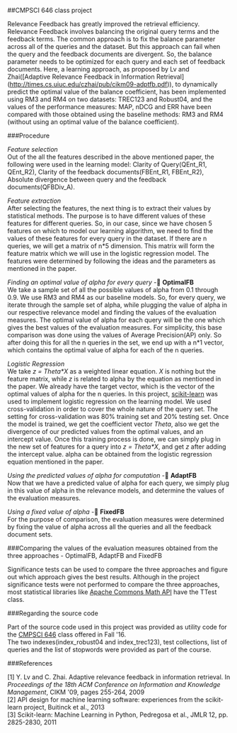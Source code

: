 ##CMPSCI 646 class project

Relevance Feedback has greatly improved the retrieval efficiency. Relevance Feedback involves balancing the original query terms and the feedback terms. The common approach is to fix the balance parameter across all of the queries and the dataset. But this approach can fail when the query and the feedback documents are divergent. So, the balance parameter needs to be optimized for each query and each set of feedback documents. Here, a learning approach, as proposed by Lv and Zhai([Adaptive Relevance Feedback in Information Retrieval] (http://times.cs.uiuc.edu/czhai/pub/cikm09-adptfb.pdf)), to dynamically predict the optimal value of the balance coefficient, has been implemented using RM3 and RM4 on two datasets: TREC123 and Robust04, and the values of the performance measures: MAP, nDCG and ERR have been compared with those obtained using the baseline methods: RM3 and RM4 (without using an optimal value of the balance coefficient).

###Procedure

*Feature selection*   
Out of the all the features described in the above mentioned paper, the following were used in the learning model: Clarity of Query(QEnt_R1, QEnt_R2), Clarity of the feedback documents(FBEnt_R1, FBEnt_R2), Absolute divergence between query and the feedback documents(QFBDiv_A).

*Feature extraction*   
After selecting the features, the next thing is to extract their values by statistical methods. The purpose is to have different values of these features for different queries. So, in our case, since we have chosen 5 features on which to model our learning algorithm, we need to find the values of these features for every query in the dataset. If there are n queries, we will get a matrix of n*5 dimension. This matrix will form the feature matrix which we will use in the logistic regression model. The features were determined by following the ideas and the parameters as mentioned in the paper.

*Finding an optimal value of alpha for every query -*&#07; **OptimalFB**  
We take a sample set of all the possible values of alpha from 0.1 through 0.9. We use RM3 and RM4 as our baseline models. So, for every query, we iterate through the sample set of alpha, while plugging the value of alpha in our respective relevance model and finding the values of the evaluation measures. The optimal value of alpha for each query will be the one which gives the best values of the evaluation measures. For simplicity, this base comparison was done using the values of Average Precision(AP) only. So after doing this for all the n queries in the set, we end up with a n*1 vector, which contains the optimal value of alpha for each of the n queries.

*Logistic Regression*  
We take _z = Theta*X_ as a weighted linear equation. _X_ is nothing but the feature matrix, while _z_ is related to alpha by the equation as mentioned in the paper. We already have the target vector, which is the vector of the optimal values of alpha for the n queries. In this project, [scikit-learn](http://scikit-learn.org/stable/) was used to implement logistic regression on the learning model. We used cross-validation in order to cover the whole nature of the query set. The setting for cross-validation was 80% training set and 20% testing set. Once the model is trained, we get the coefficient vector _Theta_, also we get the divergence of our predicted values from the optimal values, and an intercept value. Once this training process is done, we can simply plug in the new set of features for a query into _z = Theta*X_, and get _z_ after adding the intercept value. alpha can be obtained from the logistic regression equation mentioned in the paper.

*Using the predicted values of alpha for computation -*&#07; **AdaptFB**  
Now that we have a predicted value of alpha for each query, we simply plug in this value of alpha in the relevance models, and determine the values of the evaluation measures.

*Using a fixed value of alpha -*&#07; **FixedFB**  
For the purpose of comparison, the evaluation measures were determined by fixing the value of alpha across all the queries and all the feedback document sets.

###Comparing the values of the evaluation measures obtained from the three approaches - OptimalFB, AdaptFB and FixedFB

Significance tests can be used to compare the three approaches and figure out which approach gives the best results. Although in the project significance tests were not performed to compare the three approaches, most statistical libraries like [Apache Commons Math API](https://commons.apache.org/proper/commons-math/javadocs/api-3.6/org/apache/commons/math3/stat/inference/TTest.html) have the TTest class.

###Regarding the source code

Part of the source code used in this project was provided as utility code for the [CMPSCI 646](http://people.cs.umass.edu/~jpjiang/cs646/) class offered in Fall '16.  
The two indexes(index_robust04 and index_trec123), test collections, list of queries and the list of stopwords were provided as part of the course.

###References

[1] Y. Lv and C. Zhai. Adaptive relevance feedback in information retrieval. In *Proceedings of the 18th ACM Conference on Information and Knowledge Management*, CIKM '09, pages 255-264, 2009  
[2] API design for machine learning software: experiences from the scikit-learn project, Buitinck et al., 2013  
[3] Scikit-learn: Machine Learning in Python, Pedregosa et al., JMLR 12, pp. 2825-2830, 2011
